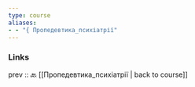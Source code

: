 ```yaml
---
type: course
aliases: 
- - "{ Пропедевтика_психіатрії"
---
```

### Links
prev :: 🔙 [[Пропедевтика_психіатрії | back to course]]